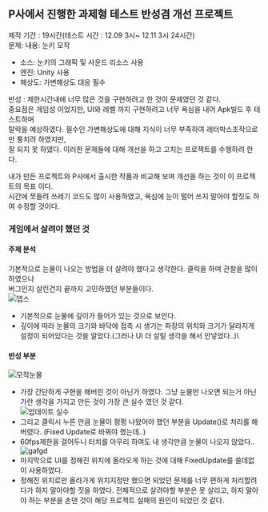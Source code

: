 ## P사에서 진행한 과제형 테스트 반성겸 개선 프로젝트
제작 기간 : 19시간(테스트 시간 : 12.09 3시~ 12.11 3시 24시간)\
문제: 내용: 눈키 모작
  - 소스: 눈키의 그래픽 및 사운드 리소스 사용
  - 엔진: Unity 사용
  - 해상도: 가변해상도 대응 필수
 
 반성 : 제한시간내에 너무 많은 것을 구현하려고 한 것이 문제였던 것 같다.\
 중요점은 게임성 이었지만, UI와 레벨 까지 구현하려고 너무 욕심을 내어 Apk빌드 후 테스트하며\
 탈락을 예상하였다. 필수인 가변해상도에 대해 지식이 너무 부족하여 레터박스조작으로만 퉁치려 하였지만,\
 잘 되지 못 하였다. 이러한 문제들에 대해 개선을 하고 고치는 프로젝트를 수행하려 한다.
 
 내가 만든 프로젝트와 P사에서 출시한 작품과 비교해 보며 개선을 하는 것이 이 프로젝트의 목표 이다.\
 시간에 쪼들려 쓰레기 코드도 많이 사용하였고, 욕심에 눈이 멀어 쓰지 말아야 할짓도 하여 수정할 것이다.

### 게임에서 살려야 했던 것
#### 주제 분석
기본적으로 눈물이 나오는 방법을 더 살려야 했다고 생각한다. 클릭을 하며 관찰을 많이 하였으나\
버그인지 살린건지 끝까지 고민하였던 부분들이다.\
![뎁스](https://user-images.githubusercontent.com/93506849/207499642-12471466-6e1c-49b2-a633-2bf529f90798.JPG)
- 기본적으로 눈물에 깊이가 들어가 있는 것으로 보인다.
- 깊이에 따라 눈물의 크기와 바닥에 접촉 시 생기는 파장의 위치와 크기가 달라지게 설정이 되어있다는 것을 알았다.(그러나 UI 더 살릴 생각을 해서 안넣었다..)\

#### 반성 부분
![모작눈물](https://user-images.githubusercontent.com/93506849/207500089-90cecb4f-d132-4572-8ed8-e8dda870c5f3.JPG)
- 가장 간단하게 구현을 해버린 것이 아닌가 하였다. 그냥 눈물만 나오면 되는거 아닌가란 생각을 가지고 만든 것이 가장 큰 실수 였던 것 같다.\
![업데이트 실수](https://user-images.githubusercontent.com/93506849/207500303-750d8a72-89ff-436c-89e7-7dd4e5aaeead.JPG)
- 그리고 클릭시 누른 만큼 눈물이 펑펑 나왔어야 했던 부분을 Update()로 처리를 해버렸다..(Fixed Update로 바꿔야 했는데..)
- 60fps제한을 걸어두니 터치를 아무리 하여도 내 생각만큼 눈물이 나오지 않았다..\
 ![gafgd](https://user-images.githubusercontent.com/93506849/207501237-771abf1a-b198-4ad9-9b79-843c2c0560be.JPG)
- 마지막으로 UI를 정해진 위치에 올라오게 하는 것에 대해 FixedUpdate를 쓸데없이 사용하였다.
- 정해진 위치로만 올라가게 위치지정만 했으면 되었던 문제를 너무 편하게 처리할려다가 하지 말아야할 짓을 하였다.
전체적으로 살려야할 부분은 못 살리고, 하지 말아야 하는 부분을 손댄 것이 해당 프로젝트 실패의 원인이 되었던 것 같다.



